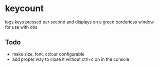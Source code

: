 # keycount
logs keys pressed per second and displays on a green borderless window for use with obs

## Todo
* make size, font, colour configurable
* add proper way to close it without ctrl+c on in the console
